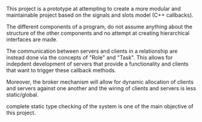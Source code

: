 This project is a prototype at attempting to create a more modular and maintainable project based on the signals and slots model (C++ callbacks).


The different components of a program, do not assume anything about the structure of the other components and no attempt at creating hierarchical interfaces are made. 

The communication between servers and clients in a relationship are instead done via the concepts of "Role" and "Task".
This allows for indepdent development of servers that provide a functionality and clients that want to trigger these callback methods.


Moreover, the broker mechanism will allow for dynamic allocation of clients and servers against one another and the wiring of clients and servers is less static/global.

complete static type checking of the system is one of the main objective of this project.
